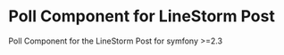 Poll Component for LineStorm Post
=================================

Poll Component for the LineStorm Post for symfony >=2.3
